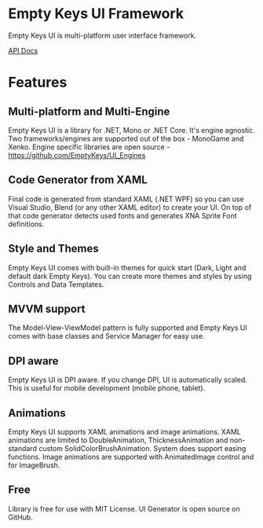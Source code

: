 # Empty Keys UI Framework

Empty Keys UI is multi-platform user interface framework.

[API Docs](https://emptykeys.github.io/UI_Framework/)

# Features
## Multi-platform and Multi-Engine
Empty Keys UI is a library for .NET, Mono or .NET Core. It's engine agnostic. Two frameworks/engines are supported out of the box - MonoGame and Xenko. Engine specific libraries are open source - https://github.com/EmptyKeys/UI_Engines

## Code Generator from XAML
Final code is generated from standard XAML (.NET WPF) so you can use Visual Studio, Blend (or any other XAML editor) to create your UI. On top of that code generator detects used fonts and generates XNA Sprite Font definitions.

## Style and Themes
Empty Keys UI comes with built-in themes for quick start (Dark, Light and default dark Empty Keys). You can create more themes and styles by using Controls and Data Templates.

## MVVM support
The Model-View-ViewModel pattern is fully supported and Empty Keys UI comes with base classes and Service Manager for easy use.

## DPI aware
Empty Keys UI is DPI aware. If you change DPI, UI is automatically scaled. This is useful for mobile development (mobile phone, tablet).

## Animations
Empty Keys UI supports XAML animations and image animations. XAML animations are limited to DoubleAnimation, ThicknessAnimation and non-standard custom SolidColorBrushAnimation. System does support easing functions. Image animations are supported with AnimatedImage control and for ImageBrush.

## Free
Library is free for use with MIT License. UI Generator is open source on GitHub. 
